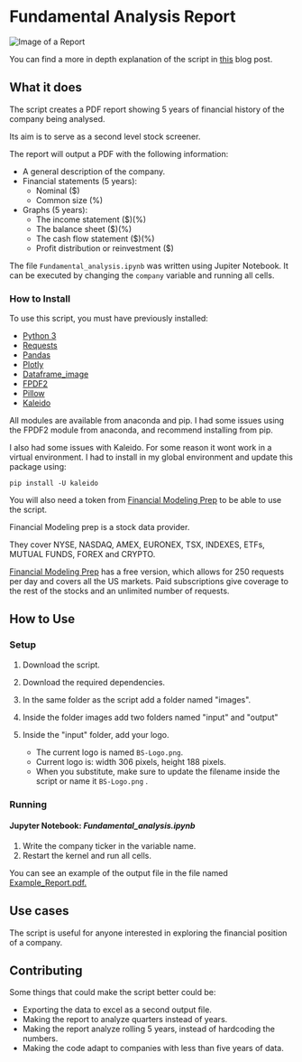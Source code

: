 # Fundamental Analysis Report

![Image of a Report](https://pablocruz.io/wp-content/uploads/2022/09/Financial_Report_Main.webp)

You can find a more in depth explanation of the script in [this](https://pablocruz.io/python-financial-report-pdf/) blog post.

## What it does

The script creates a PDF report showing 5 years of financial history of the company being analysed.

Its aim is to serve as a second level stock screener. 

The report will output a PDF with the following information:

- A general description of the company.
- Financial statements (5 years):
  - Nominal ($)
  - Common size (%)
- Graphs (5 years):
  - The income statement ($)(%)
  - The balance sheet ($)(%)
  - The cash flow statement ($)(%)
  - Profit distribution or reinvestment ($)

The file `Fundamental_analysis.ipynb` was written using Jupiter Notebook. It can be executed by 
changing the `company` variable and running all cells.

### How to Install

To use this script, you must have previously installed:

- [Python 3](https://www.python.org/)
- [Requests](https://pypi.org/project/requests/)
- [Pandas](https://pypi.org/project/pandas/)
- [Plotly](https://pypi.org/project/plotly/)
- [Dataframe_image](https://pypi.org/project/dataframe-image/)
- [FPDF2](https://pypi.org/project/fpdf2/)
- [Pillow](https://pypi.org/project/Pillow/)
- [Kaleido](https://pypi.org/project/kaleido/)

All modules are available from anaconda and pip. I had 
some issues using the FPDF2 module from anaconda, and recommend installing from pip.

I also had some issues with Kaleido. For some reason it wont work in a virtual environment.
I had to install in my global environment and update this package using:

	pip install -U kaleido

You will also need a token from [Financial Modeling Prep](https://financialmodelingprep.com/) 
to be able to use the script.

Financial Modeling prep is a stock data provider. 

They cover NYSE, NASDAQ, AMEX, EURONEX, TSX, INDEXES, ETFs, MUTUAL FUNDS, FOREX and CRYPTO. 

[Financial Modeling Prep](https://financialmodelingprep.com/) has a free version, which allows for 250 requests per day and covers all the US markets.
Paid subscriptions give coverage to the rest of the stocks and an unlimited number of requests.

## How to Use

### Setup

1. Download the script.

1. Download the required dependencies.

1. In the same folder as the script add a folder named "images".

1. Inside the folder images add two folders named "input" and "output"

1. Inside the "input" folder, add your logo.
   - The current logo is named `BS-Logo.png`.
   - Current logo is: width 306 pixels,  height 188 pixels.
   - When you substitute, make sure to update the filename inside the script or name it `BS-Logo.png` .

### Running

#### Jupyter Notebook: *Fundamental_analysis.ipynb*

1. Write the company ticker in the variable name.
2. Restart the kernel and run all cells.

You can see an example of the output file in the file named [Example_Report.pdf.](https://github.com/portfedh/fundamental_analysis_report/blob/main/Example_Report.pdf) 

## Use cases

The script is useful for anyone interested in exploring the financial position of a company.

## Contributing

Some things that could make the script better could be:

- Exporting the data to excel as a second output file.
- Making the report to analyze quarters instead of years.
- Making the report analyze rolling 5 years, instead of hardcoding the numbers.
- Making the code adapt to companies with less than five years of data.

